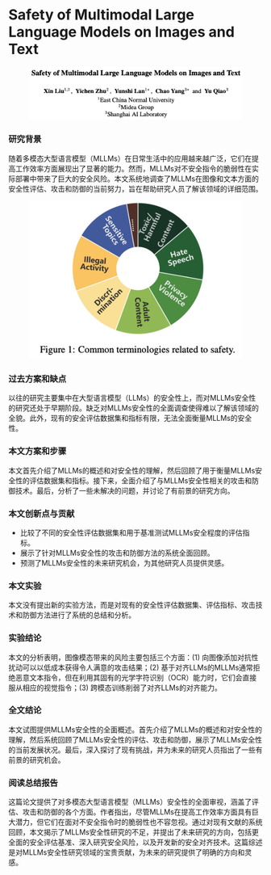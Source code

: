 # Safety of Multimodal Large Language Models on Images and Text

<figure><img src="../.gitbook/assets/image (2) (1) (1) (1) (1) (1) (1) (1) (1) (1) (1) (1) (1) (1) (1) (1) (1) (1) (1) (1) (1) (1) (1) (1) (1) (1) (1) (1) (1) (1) (1) (1) (1) (1) (1).png" alt=""><figcaption></figcaption></figure>

### 研究背景

随着多模态大型语言模型（MLLMs）在日常生活中的应用越来越广泛，它们在提高工作效率方面展现出了显著的能力。然而，MLLMs对不安全指令的脆弱性在实际部署中带来了巨大的安全风险。本文系统地调查了MLLMs在图像和文本方面的安全性评估、攻击和防御的当前努力，旨在帮助研究人员了解该领域的详细范围。

<figure><img src="../.gitbook/assets/image (1) (1) (1) (1) (1) (1) (1) (1) (1) (1) (1) (1) (1) (1) (1) (1) (1) (1) (1) (1) (1) (1) (1) (1) (1) (1) (1) (1) (1) (1) (1) (1) (1) (1) (1) (1) (1).png" alt=""><figcaption></figcaption></figure>

### 过去方案和缺点

以往的研究主要集中在大型语言模型（LLMs）的安全性上，而对MLLMs安全性的研究还处于早期阶段。缺乏对MLLMs安全性的全面调查使得难以了解该领域的全貌。此外，现有的安全评估数据集和指标有限，无法全面衡量MLLMs的安全性。

### 本文方案和步骤

本文首先介绍了MLLMs的概述和对安全性的理解，然后回顾了用于衡量MLLMs安全性的评估数据集和指标。接下来，全面介绍了与MLLMs安全性相关的攻击和防御技术。最后，分析了一些未解决的问题，并讨论了有前景的研究方向。

### 本文创新点与贡献

* 比较了不同的安全性评估数据集和用于基准测试MLLMs安全程度的评估指标。
* 展示了针对MLLMs安全性的攻击和防御方法的系统全面回顾。
* 预测了MLLMs安全性的未来研究机会，为其他研究人员提供灵感。

### 本文实验

本文没有提出新的实验方法，而是对现有的安全性评估数据集、评估指标、攻击技术和防御方法进行了系统的总结和分析。

### 实验结论

本文的分析表明，图像模态带来的风险主要包括三个方面：(1) 向图像添加对抗性扰动可以以低成本获得令人满意的攻击结果；(2) 基于对齐LLMs的MLLMs通常拒绝恶意文本指令，但在利用其固有的光学字符识别（OCR）能力时，它们会直接服从相应的视觉指令；(3) 跨模态训练削弱了对齐LLMs的对齐能力。

### 全文结论

本文试图提供MLLMs安全性的全面概述。首先介绍了MLLMs的概述和对安全性的理解，然后系统回顾了MLLMs安全性的评估、攻击和防御，展示了MLLMs安全性的当前发展状况。最后，深入探讨了现有挑战，并为未来的研究人员指出了一些有前景的研究机会。

### 阅读总结报告

这篇论文提供了对多模态大型语言模型（MLLMs）安全性的全面审视，涵盖了评估、攻击和防御的各个方面。作者指出，尽管MLLMs在提高工作效率方面具有巨大潜力，但它们在面对不安全指令时的脆弱性也不容忽视。通过对现有文献的系统回顾，本文揭示了MLLMs安全性研究的不足，并提出了未来研究的方向，包括更全面的安全评估基准、深入研究安全风险，以及开发新的安全对齐技术。这篇综述是对MLLMs安全性研究领域的宝贵贡献，为未来的研究提供了明确的方向和灵感。
